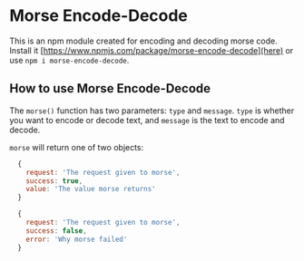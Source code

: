 # Morse Encode-Decode

This is an npm module created for encoding and decoding morse code. Install it [https://www.npmjs.com/package/morse-encode-decode](here) or use `npm i morse-encode-decode`.

## How to use Morse Encode-Decode

The `morse()` function has two parameters: `type` and `message`. `type` is whether you want to encode or decode text, and `message` is the text to encode and decode.

`morse` will return one of two objects:

```js
  {
    request: 'The request given to morse',
    success: true,
    value: 'The value morse returns'
  }
```

```js
  {
    request: 'The request given to morse',
    success: false,
    error: 'Why morse failed'
  }
```

